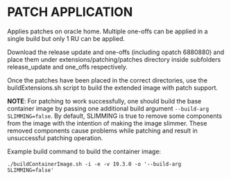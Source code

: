 # PATCH APPLICATION

Applies patches on oracle home. Multiple one-offs can be applied in a single build but only 1 RU can be applied.

Download the release update and one-offs (including opatch 6880880) and place them under extensions/patching/patches directory inside subfolders release_update and one_offs respectively.

Once the patches have been placed in the correct directories, use the buildExtensions.sh script to build the extended image with patch support.

**NOTE**: For patching to work successfully, one should build the base container image by passing one additional build argument `--build-arg SLIMMING=false`. By default, SLIMMING is true to remove some components from the image with the intention of making the image slimmer. These removed components cause problems while patching and  result in unsuccessful patching operation.

Example build command to build the container image:

    ./buildContainerImage.sh -i -e -v 19.3.0 -o '--build-arg SLIMMING=false'
